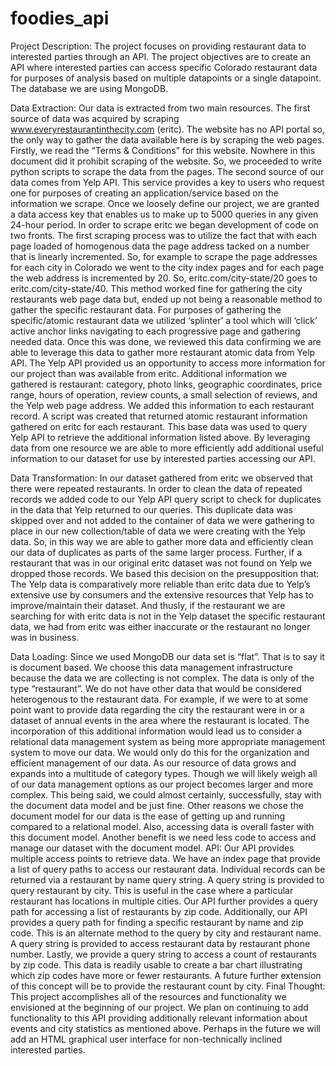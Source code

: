# foodies_api
Project Description:
The project focuses on providing restaurant data to interested parties through an API. The project objectives are to create an API where interested parties can access specific Colorado restaurant data for purposes of analysis based on multiple datapoints or a single datapoint.  The database we are using MongoDB.

Data Extraction:
Our data is extracted from two main resources.
The first source of data was acquired by scraping www.everyrestaurantinthecity.com  (eritc). The website has no API portal so, the only way to gather the data available here is by scraping the web pages.  Firstly, we read the “Terms & Conditions” for this website.  Nowhere in this document did it prohibit scraping of the website.
So, we proceeded to write python scripts to scrape the data from the pages.
The second source of our data comes from Yelp API.  This service provides a key to users who request one for purposes of creating an application/service based on the information we scrape.  Once we loosely define our project, we are granted a data access key that enables us to make up to 5000 queries in any given 24-hour period.
In order to scrape eritc we began development of code on two fronts. The first scraping process was to utilize the fact that with each page loaded of homogenous data the page address tacked on a number that is linearly incremented.  So, for example to scrape the page addresses for each city in Colorado we went to the city index pages and for each page the web address is incremented by 20.  So, eritc.com/city-state/20 goes to eritc.com/city-state/40.
This method worked fine for gathering the city restaurants web page data but, ended up not being a reasonable method to gather the specific restaurant data.  For purposes of gathering the specific/atomic restaurant data we utilized ‘splinter’ a tool which will ‘click’ active anchor links navigating to each progressive page and gathering needed data.  Once this was done, we reviewed this data confirming we are able to leverage this data to gather more restaurant atomic data from Yelp API.
The Yelp API provided us an opportunity to access more information for our project than was available from eritc.  Additional information we gathered is restaurant: category, photo links, 
geographic coordinates, price range, hours of operation, review counts, a small selection of reviews, and the Yelp web page address.  We added this information to each restaurant record.
A script was created that returned atomic restaurant information gathered on eritc for each restaurant.  This base data was used to query Yelp API to retrieve the additional information listed above. By leveraging data from one resource we are able to more efficiently add additional useful information to our dataset for use by interested parties accessing our API.

Data Transformation:
In our dataset gathered from eritc we observed that there were repeated restaurants.  In order to clean the data of repeated records we added code to our Yelp API query script to check for duplicates in the data that Yelp returned to our queries.  This duplicate data was skipped over and not added to the container of data we were gathering to place in our new collection/table of data we were creating with the Yelp data.  So, in this way we are able to gather more data and efficiently clean our data of duplicates as parts of the same larger process.  Further, if a restaurant that was in our original eritc dataset was not found on Yelp we dropped those records.  We based this decision on the presupposition that: The Yelp data is comparatively more reliable than eritc data due to Yelp’s extensive use by consumers and the extensive resources that Yelp has to improve/maintain their dataset.  And thusly, if the restaurant we are searching for with eritc data is not in the Yelp dataset the specific restaurant data, we had from eritc was either inaccurate or the restaurant no longer was in business.

Data Loading:
Since we used MongoDB our data set is “flat”.  That is to say it is document based.  We choose this data management infrastructure because the data we are collecting is not complex.  The data is only of the type “restaurant”.  We do not have other data that would be considered heterogenous to the restaurant data.  For example, if we were to at some point want to provide data regarding the city the restaurant were in or a dataset of annual events in the area where the restaurant is located.  The incorporation of this additional information would lead us to consider a relational data management system as being more appropriate management system to move our data.   We would only do this for the organization and efficient management of our data.  As our resource of data grows and expands into a multitude of category types.  Though we will likely weigh all of our data management options as our project becomes larger and more complex.  This being said, we could almost certainly, successfully, stay with the document data model and be just fine.  Other reasons we chose the document model for our data is the ease of getting up and running compared to a relational model.  Also, accessing data is overall faster with this document model.  Another benefit is we need less code to access and manage our dataset with the document model.
API:
Our API provides multiple access points to retrieve data.  We have an index page that provide a list of query paths to access our restaurant data.  Individual records can be returned via a restaurant by name query string.  A query string is provided to query restaurant by city. This is useful in the case where a particular restaurant has locations in multiple cities.  Our API further provides a query path for accessing a list of restaurants by zip code.  Additionally, our API provides a query path for finding a specific restaurant by name and zip code.  This is an alternate method to the query by city and restaurant name.  A query string is provided to access restaurant data by restaurant phone number.  Lastly, we provide a query string to access a count of restaurants by zip code.  This data is readily usable to create a bar chart illustrating which zip codes have more or fewer restaurants.  A future further extension of this concept will be to provide the restaurant count by city.
Final Thought:
This project accomplishes all of the resources and functionality we envisioned at the beginning of our project.  We plan on continuing to add functionality to this API providing additionally relevant information about events and city statistics as mentioned above. Perhaps in the future we will add an HTML graphical user interface for non-technically inclined interested parties.




